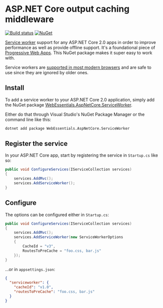 # ASP.NET Core output caching middleware

[![Build status](https://ci.appveyor.com/api/projects/status/033jspebqrwao5o4?svg=true)](https://ci.appveyor.com/project/madskristensen/webessentials-aspnetcore-serviceworker)
[![NuGet](https://img.shields.io/nuget/v/WebEssentials.AspNetCore.ServiceWorker.svg)](https://nuget.org/packages/WebEssentials.AspNetCore.ServiceWorker/)

[Service worker](https://developers.google.com/web/fundamentals/primers/service-workers/) support for any ASP.NET Core 2.0 apps in order to improve performance as well as provide offline support. It's a foundational piece of [Progressive Web Apps](https://developers.google.com/web/progressive-web-apps/). This NuGet package makes it super easy to work with. 

Service workers are [supported in most modern browsers](http://caniuse.com/#feat=serviceworkers) and are safe to use since they are ignored by older ones.

## Install
To add a service worker to your ASP.NET Core 2.0 application, simply add the NuGet package [WebEssentials.AspNetCore.ServiceWorker](https://www.nuget.org/packages/WebEssentials.AspNetCore.ServiceWorker/).

Either do that through Visual Studio's NuGet Package Manager or the command line like this:

```cmd
dotnet add package WebEssentials.AspNetCore.ServiceWorker
```

## Register the service
In your ASP.NET Core app, start by registering the service in `Startup.cs` like so:

```c#
public void ConfigureServices(IServiceCollection services)
{
    services.AddMvc();
    services.AddServiceWorker();
}
```

## Configure
The options can be configured either in `Startup.cs`:

```c#
public void ConfigureServices(IServiceCollection services)
{
    services.AddMvc();
    services.AddServiceWorker(new ServiceWorkerOptions
    {
        CacheId = "v3",
        RoutesToPreCache = "foo.css, bar.js"
    });
}
```

...or in `appsettings.json`:

```json
{
  "serviceworker": {
    "cacheId": "v1.0",
    "routesToPreCache": "foo.css, bar.js"
  }
}
```